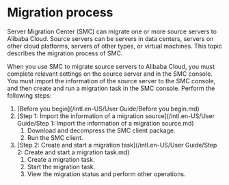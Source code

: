 # Migration process

Server Migration Center \(SMC\) can migrate one or more source servers to Alibaba Cloud. Source servers can be servers in data centers, servers on other cloud platforms, servers of other types, or virtual machines. This topic describes the migration process of SMC.

When you use SMC to migrate source servers to Alibaba Cloud, you must complete relevant settings on the source server and in the SMC console. You must import the information of the source server to the SMC console, and then create and run a migration task in the SMC console. Perform the following steps:

1.  [Before you begin](/intl.en-US/User Guide/Before you begin.md)
2.  [Step 1: Import the information of a migration source](/intl.en-US/User Guide/Step 1: Import the information of a migration source.md)
    1.  Download and decompress the SMC client package.
    2.  Run the SMC client.
3.  [Step 2: Create and start a migration task](/intl.en-US/User Guide/Step 2: Create and start a migration task.md)
    1.  Create a migration task.
    2.  Start the migration task.
    3.  View the migration status and perform other operations.

